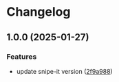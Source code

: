 # Changelog

## 1.0.0 (2025-01-27)


### Features

* update snipe-it version ([2f9a988](https://github.com/NEIAAC/inventory/commit/2f9a98839dc65a8d996ff2ea2c19875355716377))
